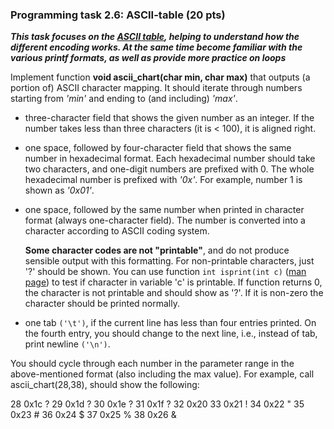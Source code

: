 ### Programming task 2.6: ASCII-table (20 pts)

***This task focuses on the [ASCII table](https://en.wikipedia.org/wiki/ASCII), helping to understand how the different
encoding works. At the same time become familiar with 
the various printf formats, as well as provide more practice on loops***

Implement function **void ascii_chart(char min, char max)** that outputs (a portion of) 
ASCII character mapping. It should iterate through numbers starting from *'min'* 
and ending to (and including) *'max'*.

  * three-character field that shows the given number as an integer. If the number
    takes less than three characters (it is < 100), it is aligned right.
  
  * one space, followed by four-character field that shows the same number in hexadecimal
    format. Each hexadecimal number should take two characters, and one-digit numbers
    are prefixed with 0. The whole hexadecimal number is prefixed with *'0x'*. 
    For example, number 1 is shown as *'0x01'*.
    
  * one space, followed by the same number when printed in character format (always
    one-character field). The number is converted into a character according to 
    ASCII coding system. 
  
    **Some character codes are not "printable"**, and do not produce sensible output 
    with this formatting. For non-printable characters, just '?' should be shown.
    You can use function `int isprint(int c)` ([man page][1]) to test if character in variable
    'c' is printable. If function returns 0, the character is not printable and 
    should show as '?'. If it is non-zero the character should be printed normally.
    
  * one tab `('\t')`, if the current line has less than four entries printed. On the
    fourth entry, you should change to the next line, i.e., instead of tab, print 
    newline `('\n')`.

[1]: http://linux.die.net/man/3/isprint "isprint manual page"

You should cycle through each number in the parameter range in the above-mentioned 
format (also including the max value). For example, call ascii_chart(28,38), should show the following:

28 0x1c ?	 29 0x1d ?	 30 0x1e ?	 31 0x1f ?
32 0x20  	 33 0x21 !	 34 0x22 "	 35 0x23 #
36 0x24 $	 37 0x25 %	 38 0x26 &
 